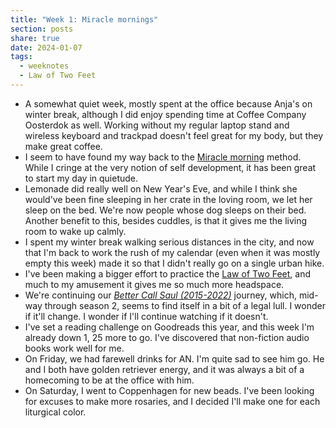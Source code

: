 ```yaml
---
title: "Week 1: Miracle mornings"
section: posts
share: true
date: 2024-01-07
tags:
  - weeknotes
  - Law of Two Feet
---
```


- A somewhat quiet week, mostly spent at the office because Anja's on winter break, although I did enjoy spending time at Coffee Company Oosterdok as well. Working without my regular laptop stand and wireless keyboard and trackpad doesn't feel great for my body, but they make great coffee.
- I seem to have found my way back to the [Miracle morning](Miracle%20morning.md) method. While I cringe at the very notion of self development, it has been great to start my day in quietude.
- Lemonade did really well on New Year's Eve, and while I think she would've been fine sleeping in her crate in the loving room, we let her sleep on the bed. We're now people whose dog sleeps on their bed. Another benefit to this, besides cuddles, is that it gives me the living room to wake up calmly.
- I spent my winter break walking serious distances in the city, and now that I'm back to work the rush of my calendar (even when it was mostly empty this week) made it so that I didn't really go on a single urban hike. 
- I've been making a bigger effort to practice the [Law of Two Feet](Law%20of%20Two%20Feet.md), and much to my amusement it gives me so much more headspace.  
- We're continuing our _[Better Call Saul (2015-2022)](Better%20Call%20Saul%20(2015-2022).md)_ journey, which, mid-way through season 2, seems to find itself in a bit of a legal lull. I wonder if it'll change. I wonder if I'll continue watching if it doesn't.
- I've set a reading challenge on Goodreads this year, and this week I'm already down 1, 25 more to go. I've discovered that non-fiction audio books work well for me.
- On Friday, we had farewell drinks for AN. I'm quite sad to see him go. He and I both have golden retriever energy, and it was always a bit of a homecoming to be at the office with him. 
- On Saturday, I went to Coppenhagen for new beads. I've been looking for excuses to make more rosaries, and I decided I'll make one for each liturgical color.